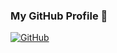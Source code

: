 ### My GitHub Profile :floppy_disk:
[![GitHub](https://image.flaticon.com/icons/png/512/25/25231.png)](https://github.com/huntergray11)
